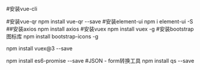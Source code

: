 #安装vue-cli

#安装vue-qr
npm install vue-qr --save
#安装element-ui
npm i element-ui -S  
##安装axios
npm install axios
#安装vuex
npm install vuex -g
#安装bootstrap图标库
npm install bootstrap-icons -g

npm install vuex@3 --save 

npm install es6-promise --save
#JSON - form转换工具
npm install qs --save 
